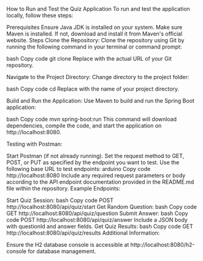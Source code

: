 How to Run and Test the Quiz Application
To run and test the application locally, follow these steps:

Prerequisites
Ensure Java JDK is installed on your system.
Make sure Maven is installed. If not, download and install it from Maven's official website.
Steps
Clone the Repository: Clone the repository using Git by running the following command in your terminal or command prompt:

bash
Copy code
git clone <repository-link>
Replace <repository-link> with the actual URL of your Git repository.

Navigate to the Project Directory: Change directory to the project folder:

bash
Copy code
cd <directory-name>
Replace <directory-name> with the name of your project directory.

Build and Run the Application: Use Maven to build and run the Spring Boot application:

bash
Copy code
mvn spring-boot:run
This command will download dependencies, compile the code, and start the application on http://localhost:8080.

Testing with Postman:

Start Postman (if not already running).
Set the request method to GET, POST, or PUT as specified by the endpoint you want to test.
Use the following base URL to test endpoints:
arduino
Copy code
http://localhost:8080
Include any required request parameters or body according to the API endpoint documentation provided in the README.md file within the repository.
Example Endpoints:

Start Quiz Session:
bash
Copy code
POST http://localhost:8080/api/quiz/start
Get Random Question:
bash
Copy code
GET http://localhost:8080/api/quiz/question
Submit Answer:
bash
Copy code
POST http://localhost:8080/api/quiz/answer
Include a JSON body with questionId and answer fields.
Get Quiz Results:
bash
Copy code
GET http://localhost:8080/api/quiz/results
Additional Information:

Ensure the H2 database console is accessible at http://localhost:8080/h2-console for database management.

